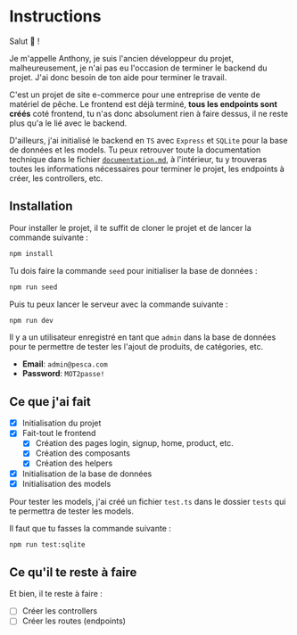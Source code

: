 # Instructions

Salut 👋 !

Je m'appelle Anthony, je suis l'ancien développeur du projet, malheureusement, je n'ai pas eu l'occasion de terminer le backend du projet. J'ai donc besoin de ton aide pour terminer le travail.

C'est un projet de site e-commerce pour une entreprise de vente de matériel de pêche. Le frontend est déjà terminé, **tous les endpoints sont créés** coté frontend, tu n'as donc absolument rien à faire dessus, il ne reste plus qu'a le lié avec le backend.

D'ailleurs, j'ai initialisé le backend en `TS` avec `Express` et `SQLite` pour la base de données et les models. Tu peux retrouver toute la documentation technique dans le fichier [`documentation.md`](./documentation.md), à l'intérieur, tu y trouveras toutes les informations nécessaires pour terminer le projet, les endpoints à créer, les controllers, etc.

## Installation

Pour installer le projet, il te suffit de cloner le projet et de lancer la commande suivante :

```bash
npm install
```

Tu dois faire la commande `seed` pour initialiser la base de données :

```bash
npm run seed
```

Puis tu peux lancer le serveur avec la commande suivante :

```bash
npm run dev
```

Il y a un utilisateur enregistré en tant que `admin` dans la base de données pour te permettre de tester les l'ajout de produits, de catégories, etc.

-   **Email**: `admin@pesca.com`
-   **Password**: `MOT2passe!`

## Ce que j'ai fait

-   [x] Initialisation du projet
-   [x] Fait-tout le frontend
    -   [x] Création des pages login, signup, home, product, etc.
    -   [x] Création des composants
    -   [x] Création des helpers
-   [x] Initialisation de la base de données
-   [x] Initialisation des models

Pour tester les models, j'ai créé un fichier `test.ts` dans le dossier `tests` qui te permettra de tester les models.

Il faut que tu fasses la commande suivante :

```bash
npm run test:sqlite
```

## Ce qu'il te reste à faire

Et bien, il te reste à faire :

-   [ ] Créer les controllers
-   [ ] Créer les routes (endpoints)
